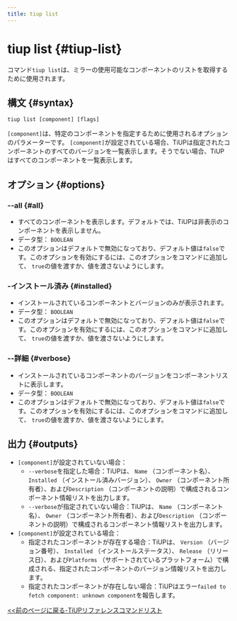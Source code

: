 ```yaml
---
title: tiup list
---
```


# tiup list {#tiup-list}

コマンド`tiup list`は、ミラーの使用可能なコンポーネントのリストを取得するために使用されます。

## 構文 {#syntax}

```shell
tiup list [component] [flags]
```

`[component]`は、特定のコンポーネントを指定するために使用されるオプションのパラメーターです。 `[component]`が設定されている場合、TiUPは指定されたコンポーネントのすべてのバージョンを一覧表示します。そうでない場合、TiUPはすべてのコンポーネントを一覧表示します。

## オプション {#options}

### &#x20;--all {#all}

-   すべてのコンポーネントを表示します。デフォルトでは、TiUPは非表示のコンポーネントを表示しません。
-   データ型： `BOOLEAN`
-   このオプションはデフォルトで無効になっており、デフォルト値は`false`です。このオプションを有効にするには、このオプションをコマンドに追加して、 `true`の値を渡すか、値を渡さないようにします。

### -インストール済み {#installed}

-   インストールされているコンポーネントとバージョンのみが表示されます。
-   データ型： `BOOLEAN`
-   このオプションはデフォルトで無効になっており、デフォルト値は`false`です。このオプションを有効にするには、このオプションをコマンドに追加して、 `true`の値を渡すか、値を渡さないようにします。

### --詳細 {#verbose}

-   インストールされているコンポーネントのバージョンをコンポーネントリストに表示します。
-   データ型： `BOOLEAN`
-   このオプションはデフォルトで無効になっており、デフォルト値は`false`です。このオプションを有効にするには、このオプションをコマンドに追加して、 `true`の値を渡すか、値を渡さないようにします。

## 出力 {#outputs}

-   `[component]`が設定されていない場合：
    -   `--verbose`を指定した場合：TiUPは、 `Name` （コンポーネント名）、 `Installed` （インストール済みバージョン）、 `Owner` （コンポーネント所有者）、および`Description` （コンポーネントの説明）で構成されるコンポーネント情報リストを出力します。
    -   `--verbose`が指定されていない場合：TiUPは、 `Name` （コンポーネント名）、 `Owner` （コンポーネント所有者）、および`Description` （コンポーネントの説明）で構成されるコンポーネント情報リストを出力します。
-   `[component]`が設定されている場合：
    -   指定されたコンポーネントが存在する場合：TiUPは、 `Version` （バージョン番号）、 `Installed` （インストールステータス）、 `Release` （リリース日）、および`Platforms` （サポートされているプラットフォーム）で構成される、指定されたコンポーネントのバージョン情報リストを出力します。
    -   指定されたコンポーネントが存在しない場合：TiUPはエラー`failed to fetch component: unknown component`を報告します。

[&lt;&lt;前のページに戻る-TiUPリファレンスコマンドリスト](/tiup/tiup-reference.md#command-list)
